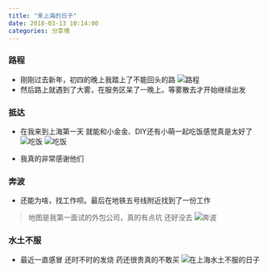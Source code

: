 ```yaml
---
title: "来上海的日子"
date: 2018-03-13 10:14:00
categories: 分享境
---
```


### 路程
-  刚刚过去新年，初四的晚上我踏上了不能回头的路
![路程](https://imgone.uyoung.co/hexo/luchneg.jpg)
-  然后路上就遇到了大雾，在服务区呆了一晚上。等雾散去才开始继续出发

<!-- more -->
### 抵达
- 在我来到上海第一天 就能和小金金、DIY还有小萌一起吃饭感觉真是太好了
![吃饭](https://imgone.uyoung.co/hexo/DW4xxSjU0AAaAVB.jpg)
![吃饭](https://imgone.uyoung.co/hexo/DW4xqzkUMAA_Suv.jpg)

- 我真的非常感谢他们

### 奔波
- 还能为啥，找工作呗。最后在地铁五号线附近找到了一份工作
> 地图是我第一面试的外包公司，真的有点坑 还好没去
![奔波](https://imgone.uyoung.co/hexo/DXA4T7VXkAALD29.jpg)

### 水土不服
- 最近一直感冒 还时不时的发烧 药还很贵真的不敢买
![在上海水土不服的日子](https://imgone.uyoung.co/hexo/DYGHqv7VwAEqozw.jpg)
